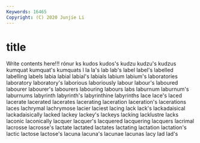 ```yaml
---
Keywords: 16465
Copyright: (C) 2020 Junjie Li
---
```


# title

Write contents here!!!
rónur 
ks
kudos 
kudos's 
kudzu 
kudzu's 
kudzus 
kumquat 
kumquat's 
kumquats 
l 
la
la's 
lab 
lab's 
label 
label's 
labelled 
labelling 
labels 
labia 
labial
labial's 
labials 
labium 
labium's 
laboratories 
laboratory 
laboratory's 
laborious 
laboriously 
labour
labour's 
laboured 
labourer 
labourer's 
labourers 
labouring 
labours 
labs 
laburnum 
laburnum's
laburnums 
labyrinth 
labyrinth's 
labyrinthine 
labyrinths 
lace 
lace's 
laced 
lacerate 
lacerated
lacerates 
lacerating 
laceration 
laceration's 
lacerations 
laces 
lachrymal 
lachrymose 
lacier 
laciest
lacing 
lack 
lack's 
lackadaisical 
lackadaisically 
lacked 
lackey 
lackey's 
lackeys 
lacking
lacklustre 
lacks 
laconic 
laconically 
lacquer 
lacquer's 
lacquered 
lacquering 
lacquers 
lacrimal
lacrosse 
lacrosse's 
lactate 
lactated 
lactates 
lactating 
lactation 
lactation's 
lactic 
lactose
lactose's 
lacuna 
lacuna's 
lacunae 
lacunas 
lacy 
lad 
lad's 
